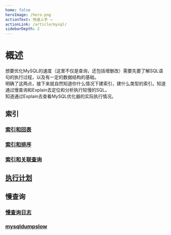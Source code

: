 ```yaml
---
home: false
heroImage: /hero.png
actionText: 快速上手 →
actionLink: /article/mysql/
sidebarDepth: 2
---
```

# 概述

想要优化MySQL的速度（这里不仅是查询，还包括增删改）需要先要了解SQL语句的执行过程，以及有一定的数据结构的基础。  
明确了这两点，接下来就自然知道你什么情况下建索引，建什么类型的索引。知道通过慢查询和Explain去定位和分析执行较慢的SQL。  
知道通过Explain去查看MySQL优化器的实际执行情况。

## 索引  

### [索引和回表](./8.0/optimizing/index/索引.md)  

### [索引和排序](./8.0/optimizing/index/索引-order.md)  

### [索引和关联查询](./8.0/optimizing/index/索引-order.md)  

## [执行计划](./8.0/optimizing/index/执行计划.md)  

## 慢查询  

### [慢查询日志](./8.0/admin/server/logs/slow-query-log.md)  

### [mysqldumpslow](./8.0/mysql-programs/mysqldumpslow.md)  